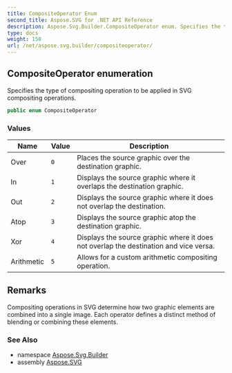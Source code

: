 ```yaml
---
title: CompositeOperator Enum
second_title: Aspose.SVG for .NET API Reference
description: Aspose.Svg.Builder.CompositeOperator enum. Specifies the type of compositing operation to be applied in SVG compositing operations
type: docs
weight: 150
url: /net/aspose.svg.builder/compositeoperator/
---
```

## CompositeOperator enumeration

Specifies the type of compositing operation to be applied in SVG compositing operations.

```csharp
public enum CompositeOperator
```

### Values

| Name | Value | Description |
| --- | --- | --- |
| Over | `0` | Places the source graphic over the destination graphic. |
| In | `1` | Displays the source graphic where it overlaps the destination graphic. |
| Out | `2` | Displays the source graphic where it does not overlap the destination. |
| Atop | `3` | Displays the source graphic atop the destination graphic. |
| Xor | `4` | Displays the source graphic where it does not overlap the destination and vice versa. |
| Arithmetic | `5` | Allows for a custom arithmetic compositing operation. |

## Remarks

Compositing operations in SVG determine how two graphic elements are combined into a single image. Each operator defines a distinct method of blending or combining these elements.

### See Also

* namespace [Aspose.Svg.Builder](../../aspose.svg.builder/)
* assembly [Aspose.SVG](../../)
